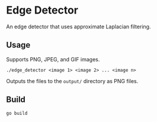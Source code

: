 # Edge Detector
An edge detector that uses approximate Laplacian filtering.

## Usage
Supports PNG, JPEG, and GIF images.

`./edge_detector <image 1> <image 2> ... <image n>`

Outputs the files to the `output/` directory as PNG files.

## Build
`go build`
